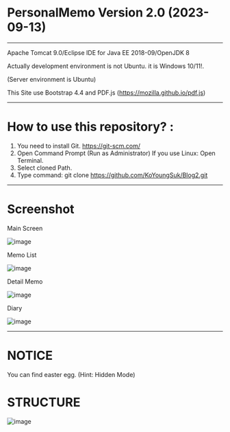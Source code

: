 # PersonalMemo Version 2.0 (2023-09-13) 

------------------------------------------------------------------------------------------------------------------------------------------

Apache Tomcat 9.0/Eclipse IDE for Java EE 2018-09/OpenJDK 8

Actually development environment is not Ubuntu. it is Windows 10/11!.

(Server environment is Ubuntu)

This Site use Bootstrap 4.4 and PDF.js (https://mozilla.github.io/pdf.js) 

--------------------------------------------------------------------------------------------------------------------------------------------

# How to use this repository? :

  1. You need to install Git. https://git-scm.com/
  2. Open Command Prompt (Run as Administrator)
     If you use Linux: Open Terminal. 
  4. Select cloned Path. 
  5. Type command: git clone https://github.com/KoYoungSuk/Blog2.git
  
 ----------------------------------------------------------------------------------------------------------------------------------------
 # Screenshot
 
 Main Screen 
 
![image](https://github.com/KoYoungSuk/Blog2/assets/58511486/70359aae-b929-4826-b5d6-e19bf7e3e7c7)


 Memo List
 
![image](https://github.com/KoYoungSuk/Blog2/assets/58511486/3fdd4ede-fa40-4d93-bfd2-a5d3181a441c)


 Detail Memo

 ![image](https://github.com/KoYoungSuk/Blog2/assets/58511486/9db728a0-8674-4032-ba06-c06fc717dadf)

 
 Diary
 
![image](https://github.com/KoYoungSuk/Blog2/assets/58511486/85214b63-0545-452c-94cf-4c00a6c81400)


 ------------------------------------------------------------------------------------------------------------------------------------------
 # NOTICE
 
 You can find easter egg. (Hint: Hidden Mode) 
 
 # STRUCTURE
 
 ![image](https://user-images.githubusercontent.com/58511486/172990055-738c4337-3423-4cb5-8389-8e19f1f69ef1.png)

